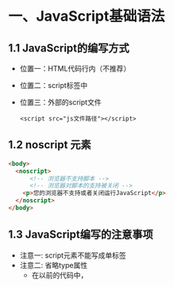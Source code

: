 # 一、JavaScript基础语法

## 1.1 JavaScript的编写方式

- 位置一：HTML代码行内（不推荐）

- 位置二：script标签中

- 位置三：外部的script文件

  `<script src="js文件路径"></script>`



## 1.2 noscript 元素

```html
<body>
  <noscript>
      <!-- 浏览器不支持脚本 -->
      <!-- 浏览器对脚本的支持被关闭 -->
  	<p>您的浏览器不支持或者关闭运行JavaScript</p>
  </noscript>
</body>
```



## 1.3 JavaScript编写的注意事项

- 注意一: script元素不能写成单标签
- 注意二: 省略type属性
  - 在以前的代码中，<script> 标签中会使用 type="text/JavaScript";
  - 现在可不写这个代码了，因为JavaScript 是所有现代浏览器以及 HTML5 中的默认脚本语言；
- 注意三: 加载顺序
  - JavaScript默认遵循HTML文档的加载顺序，即自上而下的加载顺序；
  - 推荐将JavaScript代码和编写位置放在body子元素的最后一行；
- 注意四: JavaScript代码严格区分大小写



# 二、JavaScript的数据类型

## 2.1 typeof操作符

- 对一个值使用 typeof 操作符会返回下列字符串之一:
  - "undefined"表示值未定义;
  - "boolean"表示值为布尔值;
  - "string"表示值为字符串;
  - "number"表示值为数值;
  - "object"表示值为对象(而不是函数)或 null;
  - "function"表示值为函数;
  - "symbol"表示值为符号；



## 2.2 Number类型

- number 类型代表整数和浮点数。

  ```javascript
  var age = 10
  var height = 1.88
  ```

- 常见的操作

  ```javascript
  var result1 = 10 * 2
  var result2 = 10 / 3
  ```

- Infinity：代表数学概念中的 无穷大 ∞，也可以表示-Infinity；

  ```javascript
  var result = 1 / 0
  ```

- NaN：NaN 代表一个计算错误，它是一个错误的操作所得到的结果；

  ```javascript
  var result = '111' * 10
  ```

- 十进制（掌握）、十六进制、二进制、八进制（了解）

  ```javascript
  // 1.十进制
  var num1 = 111
  // 2.十六进制
  var num2 = 0x111
  // 3.八进制
  var num3 = 0o111
  // 4.二进制
  var num4 = 0b111
  ```

- 数字表示的范围：

  - 最小正数值：`Number.MIN_VALUE`，这个值为： 5e-324，小于这个的数字会被转化为0
  - 最大正数值：`Number.MAX_VALUE`，这个值为： 1.7976931348623157e+308
  - `Number.MAX_SAFE_INTEGER`：JavaScript 中最大的安全整数 (2^53 - 1)；
  - `Number.MIN_SAFE_INTEGER`：JavaScript 中最小的安全整数 -(2^53 - 1)

- isNaN

  - 用于判断是否不是一个数字。不是数字返回true，是数字返回false。

- Number实例方法:

  - 方法一：`toString(base)`，将数字转成字符串，并且按照base进制进行转化
    - base 的范围可以从 2 到 36，默认情况下是 10；
  - 方法二：`toFixed(digits)`，格式化一个数字，保留digits位的小数；
    - digits的范围是0到20（包含）之间；

- Number类方法:

  - 方法一：`Number.parseInt(string[, radix])`，将字符串解析成整数，也有对应的全局方法parseInt；
  - 方法二：`Number. parseFloat(string)`，将字符串解析成浮点数，也有对应的全局方法parseFloat；



## 2.3 String类型

- 三种包含字符串的方式

  ```JavaScript
  var name = '陈卓林'
  var address = "广州市"
  // ES6语法
  var description = `${name}是${address}的人`
  ```

- 字符串拼接，通过+运算符

  ```JavaScript
  var str1 = 'hello'
  var str2 = 'world'
  var newStr = str1 + str2
  ```

- 获取字符串长度

  ```javascript
  console.log(newStr.length)
  ```

- 访问字符串的字符

  - 使用方法一：通过字符串的索引` str[0]`
  - 使用方法二：通过`str.charAt(pos)`方法
  - 它们的区别是索引的方式没有找到会返回`undefined`，而`charAt`没有找到会返回空字符串；

- 修改字符串

  - toLowerCase()：将所有的字符转成小写；

  - toUpperCase() ：将所有的字符转成大写；

    ```JavaScript
    var message = 'Hello'
    message.toLowerCase() // hello
    message.toUpperCase() // HELLO
    ```

- 查找字符串位置  `str.indexOf(search [, fromIndex])`

  - 从fromIndex开始，查找searchValue的索引；
  - 如果没有找到，那么返回-1；
  - 有一个相似的方法，叫lastIndexOf，从最后开始查找（用的较少）

- 是否包含字符串  `str.includes(searchString[, position])`

  - 从position位置开始查找searchString， 根据情况返回 true 或 false
  - 这是ES6新增的方法

- 以xxx开头  `str.startsWith(searchString[, position])`

  - 从position位置开始，判断字符串是否以searchString开头；

  - 这是ES6新增的方法，下面的方法也一样；

    ```javascript
    message.startsWith("czl")
    ```

- 以xxx结尾  `str.endsWith(searchString[, length])`

  - 在length长度内，判断字符串是否以searchString结尾；

    ```javascript
    message.endsWith("czl")
    ```

- 替换字符串  `str.replace(regexp|substr, newstr, newSubStr|function)`
  - 查找到对应的字符串，并且使用新的字符串进行替代；

  - 这里也可以传入一个正则表达式来查找，也可以传入一个函数来替换；

    ```javascript
    message.replace("czl", "kobe")
    ```

- 获取子字符串

  - 开发中推荐使用slice方法

  |         方法          |              选择方式……               |     负值参数      |
  | :-------------------: | :-----------------------------------: | :---------------: |
  |   slice(start, end)   |      从 start 到 end（不含 end）      |       允许        |
  | substring(start, end) |      从 start 到 end（不含 end）      |    负值代表 0     |
  | substr(start, length) | 从 start 开始获取长为 length 的字符串 | 允许 start 为负数 |

- 拼接字符串  `str.concat(str2,[, ...strN])`

  ```javascript
  'hello'.concat('world',['你好'])
  ```

- 删除首尾空格  `str.trim()`

- 字符串分割  `str.split({separator,[, limit]})`

  - separator：以什么字符串进行分割，也可以是一个正则表达式；

  - limit：限制返回片段的数量；

    ```javascript
    var message = "my name is czl"
    console.log(message.split(" ",4)) // ["my","name","is","czl"]
    ```

    

## 2.4字符串中的转义字符

| 转义字符 | 表示符号 |
| -------- | -------- |
| \\'      | 单引号   |
| \\"      | 双引号   |
| \\       | 反斜杠   |
| \\n      | 换行符   |
| \\r      | 回车符   |
| \\t      | 制表符   |
| \\b      | 退格符   |



## 2.5 Boolean类型

- Boolean 类型仅包含两个值：true 和 false。

  ```javascript
  var isLogin = true
  var flag = true
  var result = 1 === 1
  ```



## 2.6 Undefined类型

- 如果我们声明一个变量，但是没有对其进行初始化时，它默认就是undefined；

  ```javascript
  var message 
  console.log(message) / undefined
  console.log(message === undefined) // true
  ```

- 两个注意事项：

  - 注意一：最好在变量定义的时候进行初始化，而不只是声明一个变量；
  - 注意二：不要显示的将一个变量赋值为undefined
    - 如果变量刚开始什么都没有，我们可以初始化为0、空字符串、null等值；



## 2.7 Object类型

- Object 类型是一个特殊的类型，我们通常把它称为引用类型或者复杂类型；

  - 其他的数据类型我们通常称之为 “原始类型”，因为它们的值只包含一个单独的内容（字符串、数字或者其他）；

  - Object往往可以表示一组数据，是其他数据的一个集合；

  - 在JavaScript中我们可以使用 花括号{} 的方式来表示一个对象；

    ```JavaScript
    var info = {
      name:'why',
      age: 18,
      height: 1.88
    }
    ```



## 2.8 Null类型

- null类型通常用来表示一个对象为空，所以通常我们在给一个对象进行初始化时，会赋值为null；

  ```javascript
  var obj = null
  console.log(typeof null) // object
  obj = {
    name: '陈卓林',
    age: 18
  }
  ```

- null和undefined的关系：

  - undefined通常只有在一个变量声明但是未初始化时，它的默认值是undefined才会用到；
  - 不推荐直接给一个变量赋值为undefined
  - null值非常常用，当一个变量准备保存一个对象，但是这个对象不确定时，我们可以先赋值为null；



## 2.9 字符串String的转换

- 转换方式一：隐式转换
  - 一个字符串和另一个字符串进行+操作；
  - 如果+运算符左右两边有一个是字符串，那么另一边会自动转换成字符串类型进行拼接；
  - 某些函数的执行也会自动将参数转为字符串类型，比如`console.log`函数；
- 转换方式二：显式转换
  - 调用String()函数；
  - 调用toString()方法



## 2.10 数字类型Number的转换

- 转换方式一：隐式转换

  - 在算数运算中，通常会将其他类型转换成数字类型来进行运算；
  - 但是如果是+运算，并且其中一边有字符串，那么还是按照字符串来连接的；

- 转换方式二：显式转换

  - 调用Number()函数；

- 其他类型转换数字的规则：

  |      值       | 转换后的值                                                   |
  | :-----------: | :----------------------------------------------------------- |
  |   undefined   | NaN                                                          |
  |     null      | 0                                                            |
  | true 和 false | 1 and 0                                                      |
  |    string     | 去掉首尾空格后的纯数字字符串中含有的数字。如果剩余字符串为空，则转换结果<br>为 0。否则，将会从剩余字符串中“读取”数字。当类型转换出现 error 时返回 NaN |



## 2.11 布尔类型Boolean的转换

- 布尔（boolean）类型转换是最简单的

- 它发生在逻辑运算中，但是也可以通过调用 Boolean(value) 显式地进行转换。

- 转换规则如下：

  - 直观上为“空”的值（如 0、空字符串、null、undefined 和 NaN）将变为 false

  - 其他值变成 true。

    | 值                          | 转化后 |
    | :-------------------------- | ------ |
    | 0, null, undefined, NaN, "" | false  |
    | 其他值                      | true   |

- 注意：包含 0 的字符串 "0" 是 true



# 三、JavaScript常用运算符

## 3.1 算术运算符

| 运算符 |  运算规则  |    范例    |  结果  |
| :----: | :--------: | :--------: | :----: |
|   +    |    加法    |   2 + 3    |   5    |
|   +    | 连接字符串 | ‘中’+ ‘国’ | ‘中国’ |
|   -    |    减法    |   2 - 3    |   -1   |
|   *    |    乘法    |   2 * 3    |   6    |
|   /    |    除法    |   5 / 2    |  2.5   |
|   %    |   取余数   |   5 % 2    |   1    |
|   **   |  幂 (ES7)  |   2 ** 3   |   8    |



## 3.2 赋值运算符

- = 是一个运算符，而不是一个有着“魔法”作用的语言结构。

  - 语句 x = value 将值 value 写入 x 然后返回 x。

- 链式赋值（Chaining assignments）

  - 链式赋值从右到左进行计算；
  - 首先，对最右边的表达式 2 + 2 求值，然后将其赋给左边的变量：c、b 和 a。
  - 最后，所有的变量共享一个值。

  ```javascript
  let a, b, c;
  a = b = c = 2 + 2;
  console.log(a, b, c); // 4
  ```



## 3.3 ++和- -的位置

- 运算符 ++ 和 -- 可以置于变量前，也可以置于变量后
  - 当运算符置于变量后，被称为“后置形式”（postfix form）。
  - 运算符置于变量前，被称为“前置形式”（prefix form）。
  - 前置形式返回一个新的值，但后置返回原来的值；



## 3.4 比较运算符

| 运算符 | 运算规则 |  范例  | 结果  |
| :----: | :------: | :----: | :---: |
|   ==   |   相等   | 4 == 3 | false |
|   !=   |  不等于  | 4 != 3 | true  |
|   >    |   大于   | 4 > 3  | true  |
|   <    |   小于   | 4 < 3  | false |
|   >=   | 小于等于 | 4 <= 3 | false |
|   <=   | 大于等于 | 4 >= 3 | true  |



## 3.5 === 和 == 的区别

- 普通的相等性检查 == 存在一个问题，它不能区分出 0 和 false，或者空字符串和 false这类运算：
  - 这是因为在比较不同类型的值时，处于判断符号 == 两侧的值会先被转化为数字；
  - 空字符串和 false 也是如此，转化后它们都为数字 0；
- 如果我们需要区分 0 和 false，该怎么办？
  - 严格相等运算符 === 在进行比较时不会做任何的类型转换；
  - 换句话说，如果 a 和 b 属于不同的数据类型，那么 a === b 不会做任何的类型转换而立刻返回 false；



## 3.6 逻辑运算符

| 运算符 |   运算规则   |     范例      | 结果  |
| :----: | :----------: | :-----------: | :---: |
|   &&   | 与: 同时为真 | false && True | false |
|  \|\|  | 或: 一个为真 | false or frue | true  |
|   !    |   非: 取反   |    !false     | true  |



## 3.7 逻辑或的本质

- ||（或）两个竖线符号表示“或”运算符（也称为短路或）：
  - 从左到右依次计算操作数。
  - 处理每一个操作数时，都将其转化为布尔值（Boolean）；
  - 如果结果是 true，就停止计算，返回这个操作数的初始值。
  - 如果所有的操作数都被计算过（也就是，转换结果都是 false），则返回最后一个操作数。
- 注意：返回的值是操作数的初始形式，不会转换为Boolean类型。



## 3.8 逻辑与的本质

- &&（或）两个竖线符号表示“与”运算符（也称为短路与）：
  - 从左到右依次计算操作数。
  - 在处理每一个操作数时，都将其转化为布尔值（Boolean）；
  - 如果结果是 false，就停止计算，并返回这个操作数的初始值（一般不需要获取到初始值）；
  - 如果所有的操作数都被计算过（例如都是真值），则返回最后一个操作数。



## 3.9 !（非）

- 逻辑非运算符接受一个参数，并按如下运算：

  - 步骤一：将操作数转化为布尔类型：true/false；
  - 步骤二：返回相反的值；

- 两个非运算 !! 有时候用来将某个值转化为布尔类型：

  ```javascript
  var num = 100
  var result = !!num
  ```



# 四、JavaScript分支语句

## 4.1 程序的执行顺序

- 在程序开发中，程序有三种不同的执行方式：
  - 顺序 —— 从上向下，顺序执行代码
  - 分支 —— 根据条件判断，决定执行代码的 分支
  - 循环 —— 让 特定代码 重复 执行



## 4.2 代码块的理解

- 代码块是多行执行代码的集合，通过一个花括号{}放到了一起。

- 代码块有自己的作用域

  ```javascript
  {
    var name = '陈卓林'
    var message = 'my name is ' + name
  }
  ```



## 4.3 什么是分支结构？

- 分支结构
  - 分支结构的代码就是让我们根据条件来决定代码的执行。
  - 分支结构的语句被称为判断结构或者选择结构。
- JavaScript中常见的分支结构有：
  - if分支结构
  - switch分支结构



## 4.4 if语句的细节补充

- 补充一：如果代码块中只有一行代码，那么{}可以省略：
- 补充二：if (…) 语句会计算圆括号内的表达式，并将计算结果转换为布尔型（Boolean）。
  - 转换规则和Boolean函数的规则一致；
  - 数字 0、空字符串 “”、null、undefined 和 NaN 都会被转换成 false。
    - 因为它们被称为“假值（falsy）”；
  - 其他值被转换为 true，所以它们被称为“真值（truthy）”；



## 4.5 三元运算符

- 条件运算符：’?’

  - 这个运算符通过问号 ? 表示；
  - 有时它被称为三元运算符，被称为“三元”是因为该运算符中有三个操作数（运算元）；
  - 实际上它是 JavaScript 中唯一一个有这么多操作数的运算符；

- 使用格式如下:

  `var result = condition ? value1 : value2`

- 案例一： m=20，n=30，比较两个数字的大小，获取较大的那个数字

  ```javascript
  var m = 20;
  var n = 30;
  var result = m > n ? m : n
  ```



## 4.6 switch语句的细节补充

- case穿透问题：
  - 一条case语句结束后，会自动执行下一个case的语句；
  - 这种现象被称之为case穿透；
- break关键字
  - 通过在每个case的代码块后添加break关键字来解决这个问题；
- 注意事项：这里的相等是严格相等。
  - 被比较的值必须是相同的类型才能进行匹配。



# 五、JavaScript函数

## 5.1 函数的返回值

- 使用return关键字来返回结果；
- 一旦在函数中执行return操作，那么当前函数会终止；
- 如果函数中没有使用 return语句 ，那么函数有默认的返回值：undefined；
- 如果函数使用 return语句，但是return后面没有任何值，那么函数的返回值也是：undefined；



## 5.2 arguments参数

- 默认情况下，arguments对象是所有（非箭头）函数中都可用的局部变量；
- 该对象中存放着所有的调用者传入的参数，从0位置开始，依次存放；
- arguments变量的类型是一个object类型（ array-like ），不是一个数组，但是和数组的用法看起来很相似；
- 如果调用者传入的参数多余函数接收的参数，可以通过arguments去获取所有的参数；



## 5.3 递归函数

- 封装函数，求n的m次方

```javascript
// for循环实现
function pow1(n , m){
  let result = 0
  for(let i = 0;i < m;i++){
    result *= n
  }
  return result
}

// 递归实现
function pow2(n,m){
  if(m === 1) return n
  return n * pow1(n,m-1)
}
```



## 5.4 局部变量和外部变量

- 在JavaScript（ES5之前）中没有块级作用域的概念，但是函数可以定义自己的作用域。
  - 作用域（Scope）表示一些标识符的作用有效范围（所以也有被翻译为有效范围的）；
  - 函数的作用域表示在函数内部定义的变量，只有在函数内部可以被访问到；
- 外部变量和局部变量的概念：
  - 定义在函数内部的变量，被称之为局部变量（Local Variables）。
  - 定义在函数外部的变量，被称之为外部变量（Outer Variables）。
- 什么是全局变量？
  - 在函数之外声明的变量（在script中声明的），称之为全局变量。
  - 全局变量在任何函数中都是可见的。
  - 通过var声明的全局变量会在window对象上添加一个属性（了解）；
- 在函数中，访问变量的顺序是什么呢？
  - 优先访问自己函数中的变量，没有找到时，在外部中访问。



## 5.5 函数声明 vs 函数表达式

- 首先，语法不同：
  - 函数声明：在主代码流中声明为单独的语句的函数。
  - 函数表达式：在一个表达式中或另一个语法结构中创建的函数。
- 其次，JavaScript创建函数的时机是不同的：
  - 函数表达式是在代码执行到达时被创建，并且仅从那一刻起可用。
  - 在函数声明被定义之前，它就可以被调用



## 5.6 回调函数（Callback Function）

- 既然函数可以作为一个值相互赋值，那么也可以传递给另外一个函数。

- 高阶函数必须至少满足两个条件之一：

  - 接受一个或多个函数作为输入；
  - 输出一个函数；

- 匿名（anonymous）函数的理解：

  - 如果在传入一个函数时，我们没有指定这个函数的名词或者通过函数表达式指定函数对应的变量，那么这个函数称之为匿名函数。

  ```JavaScript
  // 高阶函数foo
  function foo(fn){
    fn()
  }
  foo(function (){
      console.log("我是匿名函数被调用")
  })
  ```



## 5.7 立即执行函数

- 一个函数定义完后被立即执行；

  - 第一部分是定义了一个匿名函数，这个函数有自己独立的作用域。

  - 第二部分是后面的（），表示这个函数被执行了

    ```JavaScript
    (function(){
      console.log("立即执行函数")
    })()
    ```

- 这个东西有什么用？ES5

  - 会创建一个独立的执行上下文环境，可以避免外界访问或修改内部的变量，也避免了对内部变量的修改

    ```JavaScript
    var btns = document.querySelectorAll(".btn")
    for(var i = 0;i < btns.length;i++){
      (function(m){
        btns[m].onclick = function(){
          console.log(`第${m}个按钮被点击了`)
        }
      })(i)
    }
    ```



# 六、JavaScript的面向对象

## 6.1 对象的常见操作

```javascript
var message = "hello world"
var info = {
  name: '陈卓林',
  age: 18,
  // 方括号的使用
  [message]:'你好，世界'
}
// 访问对象的属性
var age = info.age
var msg = info[message]

// 修改对象的属性
info.name = "刘德华"

// 添加对象的属性
info.height = 1.88

// 删除对象的属性
delete info.age
```



## 6.2 对象的遍历

- 对象的遍历（迭代）：表示获取对象中所有的属性和方法。

  - Object.keys() 方法会返回一个由一个给定对象的自身可枚举属性组成的数组；

- 遍历方式一：普通for循环

  ```javascript
  var info = {
    name: '陈卓林',
    age: 18,
    // 方括号的使用
    [message]:'你好，世界'
  }
  var infoKeys = Object.keys(info)
  for(var i = 0;i<infoKeys.length;i++){
    var key = infoKeys[i]
    var value = info[key]
  }
  ```

- 遍历方式二：for in 遍历方法

  ```javascript
  for(var key in info){
    var value = info[key]
  }
  ```



## 6.3 栈内存和堆内存

- 原始类型占据的空间是在栈内存中分配的；
  - 原始类型的保存方式：在变量中保存的是值本身，所以原始类型也被称之为值类型
- 对象类型占据的空间是在堆内存中分配的；
  - 对象类型的保存方式：在变量中保存的是对象的“引用”，所以对象类型也被称之为引用类型；



## 6.4 this指向什么？

- 在全局环境下面，this指向window；

- 通过对象调用，this指向调用的对象；

  ```javascript
  function foo(){
  	console.log(this) // window
  }
  foo()
  
  var obj = {
    bar: function(){
      console.log(this) // obj
    }
  }
  obj.bar()
  ```



## 6.5 创建对象的方案 – 工厂函数

- 工厂模式其实是一种常见的设计模式；

- 工厂函数的缺陷：

  - 在打印对象时，对象的类型都是Object类型

  ```javascript
  function createPerson(name,age,height){
    var p = {}
    p.name = name
    p.age = age
    p.height = height
    
    p.eating = function(){
      console.log(this.name+'在吃东西')
    }
    return p
  }
  ```



## 6.6 JavaScript中的类（ES5）

- JavaScript中的构造函数是怎么样的？
  - 构造函数也是一个普通的函数，从表现形式来说，和千千万万个普通的函数没有任何区别；
  - 那么如果这么一个普通的函数被使用new操作符来调用了，那么这个函数就称之为是一个构造函数；
- 如果一个函数被使用new操作符调用了，那么它会执行如下操作：
  1. 在内存中创建一个新的对象（空对象）；
  2. 这个对象内部的[[prototype]]属性会被赋值为该构造函数的prototype属性；
  3. 构造函数内部的this，会指向创建出来的新对象；
  4. 执行函数的内部代码（函数体代码）；
  5. 如果构造函数没有返回非空对象，则返回创建出来的新对象；



## 6.7 创建对象的方案 – 构造函数（类）

- 这个构造函数可以确保我们的对象是有Person的类型的；

  ```JavaScript
  function Person(name,age){
    this.name = name
    this.age = age
    
    this.eating = function(){
      console.log(this.name+'在吃东西')
    }
  }
  
  const p1 = new Person('陈卓林',18)
  ```



# 七、JavaScript的内置类

## 7.1 包装类型的使用过程

- 默认情况，当我们调用一个原始类型的属性或者方法时，会进行如下操作：
  1. 根据原始值，创建一个原始类型对应的包装类型对象；
  2. 调用对应的属性或者方法，返回一个新的值；
  3. 创建的包装类对象被销毁；
  4. 通常JavaScript引擎会进行很多的优化，它可以跳过创建包装类的过程在内部直接完成属性的获取或者方法的调用。
- 注意事项：null、undefined没有任何的方法，也没有对应的“对象包装类”；



## 7.2 Math对象

- Math常见的属性：
  - Math.PI：圆周率，约等于 3.14159；
- Math常见的方法：
  - `Math.floor`：向下舍入取整
  - `Math.ceil`：向上舍入取整
  - `Math.round`: 四舍五入取整
  - `Math.random`：生成0~1的随机数（包含0，不包含1）
  - `Math.pow(x, y)`：返回x的y次幂



## 7.3 Array数组

- 访问数组中的元素：

  - 通过中括号[]访问
  - arr.at(i)：
    - 如果 i >= 0，则与 arr[i] 完全相同。
    - 对于 i 为负数的情况，它则从数组的尾部向前数。

  ```javascript
  const a = arr[0]
  const b = arr.at(-1)
  ```

- 修改数组中的元素

  ```javascript
  arr[0] = "czl"
  ```

- 在数组的尾端添加或删除元素：

  - `push `在末端添加元素

  - `pop `从末端取出一个元素.

    ```javascript
    arr.push("abc","dhs")
    arr.pop()
    ```

- 在数组的首端添加或删除元素

  - `shift `取出队列首端的一个元素，整个数组元素向前前移动；

  - `unshift `在首端添加元素，整个其他数组元素向后移动；

    ```javascript
    arr.unshift("curry")
    arr.shift()
    ```

  -  `push/pop` 方法运行的比较快，而 shift/unshift 比较慢。

- `arr.splice 方法`

  - 它可以做所有事情：添加，删除和替换元素。

  - 语法：`array.splice(start[, delectCount[, item1[, item2[, ...]]]])`

    - 从start位置开始，处理数组中的元素；
    - deleteCount：要删除元素的个数，如果为0或者负数表示不删除；
    - item1, item2, ...：在添加元素时，需要添加的元素

    ```javascript
    // 删除一个元素
    arr.aplice(1,1)
    // 新增两个元素
    arr.splice(1,0,'a','b')
    // 替换两个元素
    arr.splice(1,2,'c','d')
    ```

  - 注意：这个方法会修改原数组

- `length属性`：

  - 用于获取数组的长度
  - 当我们修改数组的时候，length 属性会自动更新。
  - `length` 属性是可写的
  - 所以，清空数组最简单的方法就是：arr.length = 0。

- 数组的遍历

  - 普通for循环遍历：

    ```JavaScript
    for(var i =0 ;i < arr.length;i++){}
    ```

  - for..in 遍历，获取到索引值：

    ```javascript
    for(var index in arr){}
    ```

  - for..of 遍历，获取到每一个元素

    ```javascript
    for(var item of arr){}
    ```

- `arr.slice` 方法：用于对数组进行截取  `arr.slice(begin, end)`

  - 包含bigin元素，但是不包含end元素；

- `arr.concat`方法：创建一个新数组，其中包含来自于其他数组和其他项的值

  ```javascript
  var newArr = arr.concat(['abc'],"nba")
  ```

- `arr.join`方法： 将一个数组的所有元素连接成一个字符串并返回这个字符串。

  ```javascript
  var arr = [1,2,3,4,5]
  var str = arr.join('0') // 1020304050
  ```

- `arr.indexOf`方法： 查找某个元素的索引  `arr.indexOf(searchElement,fromIndex)`

  - 从fromIndex开始查找，如果找到返回对应的索引，没有找到返回-1；
  - 也有对应的从最后位置开始查找的 lastIndexOf 方法

- `arr.includes`方法：判断数组是否包含某个元素  `arr.includes(valueToFind, fromIndex)`

  - 从索引 from 开始搜索 item，如果找到则返回 true（如果没找到，则返回 false）

- `find `和 `findIndex `直接查找元素或者元素的索引（ES6之后新增的语法）

  ```javascript
  var student = [{
    id:100,
    name:'a'
  },{
    id:100,
    name:'b'
  }]
  
  var stu = student.find((item,index,arr) => {
    return item.id === 100
  })
  ```

- `arr.sort(compareFunction(a,b))`方法也是一个高阶函数，用于对数组进行排序，并且生成一个排序后的新数组

  - 如果 compareFunction(a, b) 小于 0 ，那么 a 会被排列到 b 前面；

  - 如果 compareFunction(a, b) 等于 0 ， a 和 b 的相对位置不变；

  - 如果 compareFunction(a, b) 大于 0 ， b 会被排列到 a 前面；

  - 也就是说，谁小谁排在前面；

    ```javascript
    var arr = [1,2,43,24,53,53]
    var newArr = arr.sort((item1,item2)=>{
      return item1 - item2
    })
    ```

- `reverse()` 方法将数组中元素的位置颠倒，并返回该数组。

- `arr.forEach` 

  - 遍历数组，并且让数组中每一个元素都执行一次对应的方法；

  ```javascript
  arr.forEach((item,index,arr)=>{})
  ```

- `arr.map`

  - map() 方法创建一个新数组；
  - 这个新数组由原数组中的每个元素都调用一次提供的函数后的返回值组成；

  ```javascript
  const newArr = arr.map((item,index,arr)=>{
    return item * 10
  })
  ```

- `arr.filter`

  - filter() 方法创建一个新数组；
  - 新数组中只包含每个元素调用函数返回为true的元素；

  ```javascript
  const newArr = arr.filter((item,index,arr)=>{
    return item > 10
  })
  ```

- `arr.reduce`

  - 用于计算数组中所有元素的总和；
  - 对数组中的每个元素按序执行一个由您提供的 reducer 函数；
  - 每一次运行 reducer 会将先前元素的计算结果作为参数传入，最后将其结果汇总为单个返回值；

  ```javascript
  const newArr = arr.reduce((previousValue,currentValue)=>{
    return previousValue += currentValue
  },0)
  ```



## 7.4 Date对象

- 创建Date对象

  ```JavaScript
  // 创建Date对象
  var date = new Date(); // 当前时间（伊尔库茨克标准时间）
  var date2 = new Date(1000); // 传入的毫秒数，表示从1970-01-01 00：00：00 UTC 经过的毫秒数
  var date3 = new Date("2022-08-08"); // 传入的是datestring，日期的字符串值
  // new Date(year,monthIndex [, day [, hours [, minutes [,seconds [, milliseconds]]]]])
  var date4 = new Date(2022, 08, 08, 08, 08, 08, 08);
  ```

- dateString时间的表示方式

  - 默认打印的时间格式是RFC 2822标准的：

  - ISO 8601 标准。

    ```JavaScript
    // RFC 2822标准
    new Date() // Thu Nov 03 2022 18:25:49 GMT+0800 (中国标准时间)
    
    // ISO 8601标准
    new Date().toISOString()  // 2022-11-03T10:26:01.251Z
    ```

- Date获取信息的方法

  ```javascript
  var dete = new Date()
  // 1.获取想要的时间信息
  var year = date.getFullYear(); //获取年份（4 位数）；
  var month = date.getMonth() + 1; // 获取月份，从 0 到 11；
  var day = date.getDate(); // 获取当月的具体日期，从 1 到 31
  var hour = date.getHours(); // 获取小时；
  var minute = date.getMinutes(); // 获取分钟；
  var second = date.getSeconds(); // 获取秒钟；
  var millsecond = date.getMilliseconds(); // 获取毫秒
  
  var weekday = date.getDay(); // 一周中的第几天
  ```

- Date设置信息的方法

  ```JavaScript
  var dete = new Date()
  // 2.也可以给date设置时间(了解)
  date.setFullYear(2033);
  // 自动校验
  date.setDate(32);
  ```

- Date获取Unix时间戳

  ```JavaScript
  /* 
  Unix 时间戳：它是一个整数值，表示自1970年1月1日00:00:00 UTC以来的毫秒数。
      方式一：new Date().getTime()
      方式二：new Date().valueOf()
      方式三：+new Date()
      方式四：Date.now()
  */
  var startTime = Date.now();
  // 测试代码的性能
  for (let i = 0; i < 10000; i++) {
    console.log('打印i'，i)
  }
  var endTime = Date.now();
  var result = endTime - startTime
  console.log('代码执行完成的时间，'result)
  ```

- Date.parse方法

  ```javascript
  /* 
  Date.parse(str) 方法可以从一个字符串中读取日期，并且输出对应的Unix时间戳。
  Date.parse(str) ：
      作用等同于 new Date(dateString).getTime() 操作；
      需要符合 RFC2822 或 ISO 8601 日期格式的字符串；
          比如YYYY-MM-DDTHH:mm:ss.sssZ
      如果输入的格式不能被解析，那么会返回NaN；
  */
  var time1 = Date.parse("2022-08-08T08:08:08.666Z")
  ```



# 八、JavaScript的DOM操作

## 8.1 深入理解DOM

- 浏览器会对我们编写的HTML、CSS进行渲染，同时它又要考虑我们可能会通过JavaScript来对其进行操作：

  - 于是浏览器将我们编写在HTML中的每一个元素（Element）都抽象成了一个个对象
  - 所有这些对象都可以通过JavaScript来对其进行访问，那么我们就可以通过JavaScript来操作页面；
  - 所以，我们将这个抽象过程称之为 文档对象模型（Document Object Model）；

- 整个文档被抽象到 document 对象中：

  - 比如`document.documentElement`对应的是`html元素`；

  - 比如`document.body`对应的是`body元素`；

  - 比如`document.head`对应的是`head元素`；

  - 比如`document.doctype`对应的是`文档声明 <!DOCTYPE html>`

    ```javascript
    console.log(document.doctype)
    console.log(document.documentElement)       
    console.log(document.head)
    console.log(document.body)            
    ```

    

## 8.2 DOM Tree的理解

- 一个页面不只是有html、head、body元素，也包括很多的子元素：

  - 在html结构中，最终会形成一个`树结构`；

  - 在抽象成DOM对象的时候，它们也会形成一个`树结构`，我们称之为`DOM Tree`；

    ```html
    <!DOCTYPE html>
    <html lang="en">
    <head>
        <meta charset="UTF-8">
        <meta http-equiv="X-UA-Compatible" content="IE=edge">
        <meta name="viewport" content="width=device-width, initial-scale=1.0">
        <title>Document</title>
    </head>
    <body>
        <h1>A Heading</h1>
        <a href="#">Link Text</a>
    </body>
    </html>
    ```



## 8.3 节点（Node）之间的导航（navigator）

- 如果我们获取到一个节点（Node）后，可以根据这个节点去获取其他的节点，我们称之为节点之间的导航。

- 节点之间存在如下的关系：

  - 父节点：`parentNode`
  - 前兄弟节点：`previousSibling`
  - 后兄弟节点：`nextSibling`
  - 子节点：`childNodes`
  - 第一个子节点：`firstChild`
  - 最后一个子节点：`lastChild`

  ```html
  <!DOCTYPE html>
  <html lang="en">
  <head>
      <meta charset="UTF-8">
      <meta http-equiv="X-UA-Compatible" content="IE=edge">
      <meta name="viewport" content="width=device-width, initial-scale=1.0">
      <title>Document</title>
  </head>
  <body>
      <div class="box">
          第一个节点
          <!-- 我是注释 -->
          <h1 class="title">我是标题</h1>
          <div class="container">我是div元素</div>
          <div class="desc">我是一个段落</div>
          最后一个节点
      </div>
      <script>
          const bodyEl = document.body
          const boxEl = bodyEl.firstChild.nextSibling
          // 获取第一个节点
          const firstNode = boxEl.firstChild
          // 获取注释
          const memo = firstNode.nextSibling
          // 获取标题
          const title = memo.nextSibling.nextSibling
          // 获取最后一个节点
          // 获取div元素
          const containerEl = title.nextSibling.nextSibling
          const lastNode = boxEl.lastChild
      </script>
  </body>
  </html>
  ```



## 8.4 元素（Element）之间的导航（navigator）

- 如果我们获取到一个元素（Element）后，可以根据这个元素去获取其他的元素，我们称之为元素之间的导航。

- 元素之间存在如下的关系：

  - 父元素：`parentElement`
  - 前兄弟元素：`previousElementSibling`
  - 后兄弟元素：`nextElementSibling`
  - 子元素：`children`
  - 第一个子元素：`firstElementChild`
  - 最后一个子元素:`lastElementChild`

  ```html
  <!DOCTYPE html>
  <html lang="en">
  <head>
      <meta charset="UTF-8">
      <meta http-equiv="X-UA-Compatible" content="IE=edge">
      <meta name="viewport" content="width=device-width, initial-scale=1.0">
      <title>Document</title>
  </head>
  <body>
      <div class="box">
          第一个节点
          <!-- 我是注释 -->
          <h1 class="title">我是标题</h1>
          <div class="container">我是div元素</div>
          <div class="desc">我是一个段落</div>
          最后一个节点
      </div>
      <script>
          const bodyEl = document.body
          // 获取div.box元素
          const boxEl = bodyEl.firstElementChild
  			 // 获取h1.title元素
          const titleEl = boxEl.firstElementChild
          // 获取div.container元素
          const containerEl = titleEl.nextElementSibling
          // 获取div.desc元素
          const descEl = boxEl.lastElementChild
      </script>
  </body>
  </html>
  ```



## 8.5 表格（table）元素的导航（navigator）

- `<table>`元素支持 (除了上面给出的，之外) 以下这些属性：
  - `table.rows` —  元素的集合；
  - `table.caption/tHead/tFoot` — 引用元素 <caption> ，<thead>，<tfoot>；
  - `table.tBodies` —  <tbody>元素的集合；
- <thead>,<tfoot>,<tbody> 元素提供了rows属性;
  - `tbody.rows`  ~ 表格内部 <tr> 元素的集合
- <tr>:
  - `tr.cells` ~ 在给定 <tr> 中的 <td> 和 <th> 单元格的集合
  - `tr.sectionRowIndex` — 给定的 <tr> 在封闭的 <thead> / <tbody> / <tfoot>  中的位置（索引）；
  - `tr.rowIndex` — 在整个表格中 <tr> 的编号（包括表格的所有行）；
- <td> 和 <th>：
  - `td.cellIndex` — 在封闭的 <tr> 中单元格的编号。



## 8.6 获取元素的方法

-  DOM为我们提供了获取元素的方法：

  |         方法名         |   搜索方式   | 可以在元素上调用? | 实时的? |
  | :--------------------: | :----------: | :---------------: | :-----: |
  |     querySelector      | CSS-selector |         ✔         |    -    |
  |    querySelectorAll    | CSS-selector |         ✔         |    -    |
  |     getElementById     |      id      |         -         |    -    |
  |   getElementsByName    |     name     |         -         |    ✔    |
  |  getElementsByTagName  | tag or ' * ' |         ✔         |    ✔    |
  | getElementsByClassName |    class     |         ✔         |    ✔    |

- 目前最常用的是querySelector和querySelectAll；

- `getElementById`偶尔也会使用或者在适配一些低版本浏览器时；



## 8.7 节点的类型 - nodeType

- 常见的节点类型有如下：

  |          常量           |  值  | 描述                                                         |
  | :---------------------: | :--: | :----------------------------------------------------------- |
  |    Node.ELEMENT_NODE    |  1   | 一个 元素 节点，例如 <p> 和 <div>                            |
  |     Node.TEXT_NODE      |  3   | Element 或者 Attr 中实际的 文字                              |
  |    Node.COMMENT_NODE    |  8   | 一个 Comment 节点。                                          |
  |   Node.DOCUMENT_NODE    |  9   | 一个 Document 节点。                                         |
  | Node.DOCUMENT_TYPE_NODE |  10  | 描述文档类型的 DocumentType 节点。例如 <!DOCTYPE html> 就是用于 HTML5 的。 |



## 8.8 节点的属性

- `nodeName`：获取node节点的名字；

- `tagName`：获取元素的标签名词；

- tagName 和 nodeName 之间有什么不同呢？

  - `tagName `属性仅适用于 Element 节点；
  - `nodeName `是为任意 Node 定义的：
    - 对于元素，它的意义与 tagName 相同，所以使用哪一个都是可以的；
    - 对于其他节点类型（text，comment 等），它拥有一个对应节点类型的字符串；

- `innerHTML` 属性

  - 将元素中的 HTML 获取为字符串形式；
  - 设置元素中的内容；

- `outerHTML` 属性

  - 包含了元素的完整 HTML
  - innerHTML 加上元素本身一样；

- `textContent` 属性

  - 仅仅获取元素中的文本内容;

- `innerHTML`和`textContent`的区别：

  - 使用 `innerHTML`，我们将其“作为 HTML”插入，带有所有 HTML 标签。
  - 使用 `textContent`，我们将其“作为文本”插入，所有符号（symbol）均按字面意义处理。

- `nodeValue/data` 

  - 用于获取非元素节点的文本内容

  ```javascript
  var text = document.body.firstChild
  var comment = text.nodeValue	
  console.log(comment.nodeValue)
  ```

- `hidden`属性：也是一个全局属性，可以用于设置元素隐藏。

  ```html
  <body>
    <div class="box">哈哈哈哈 </div>
    
    <script>
    	var boxEl = document.querySelector('.box')
      boxEl.hidden = true
    </script>
  </body>
  ```

  

- 